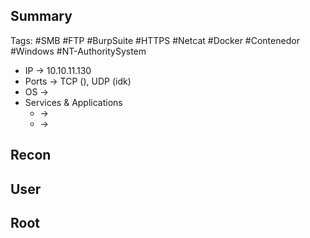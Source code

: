 ## Summary

Tags: #SMB #FTP #BurpSuite #HTTPS #Netcat #Docker #Contenedor #Windows #NT-AuthoritySystem

- IP -> 10.10.11.130
- Ports -> TCP (), UDP (idk)
- OS ->  
- Services & Applications
    -  -> 
    -  -> 

## Recon


## User


## Root